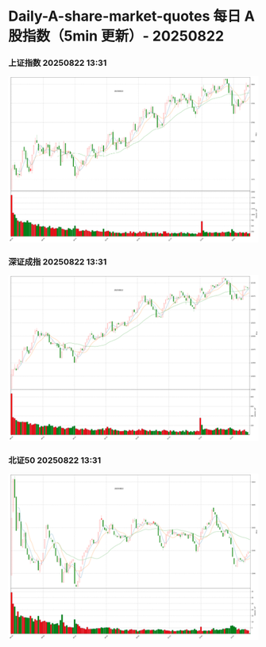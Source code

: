 
# Daily-A-share-market-quotes 每日 A 股指数（5min 更新）- 20250822

### 上证指数 20250822 13:31
![](./fig/2025/8/20250822-sh000001.png)

### 深证成指 20250822 13:31
![](./fig/2025/8/20250822-sz399001.png)

### 北证50 20250822 13:31
![](./fig/2025/8/20250822-bj899050.png)

